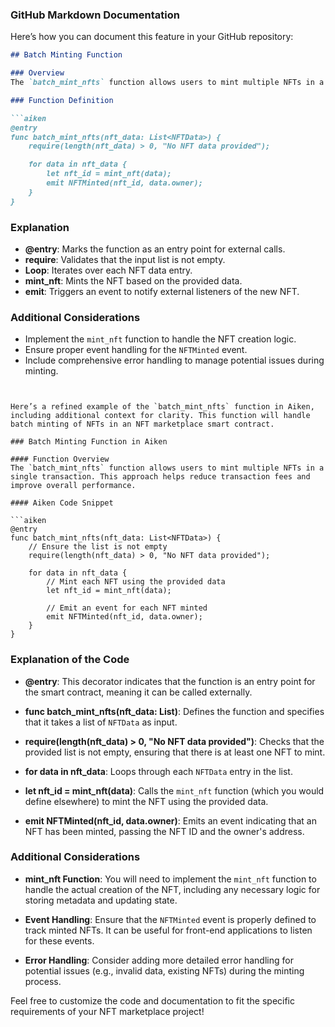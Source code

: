 ### GitHub Markdown Documentation

Here’s how you can document this feature in your GitHub repository:

```markdown
## Batch Minting Function

### Overview
The `batch_mint_nfts` function allows users to mint multiple NFTs in a single transaction, improving efficiency and reducing costs.

### Function Definition

```aiken
@entry
func batch_mint_nfts(nft_data: List<NFTData>) {
    require(length(nft_data) > 0, "No NFT data provided");

    for data in nft_data {
        let nft_id = mint_nft(data);
        emit NFTMinted(nft_id, data.owner);
    }
}
```

### Explanation
- **@entry**: Marks the function as an entry point for external calls.
- **require**: Validates that the input list is not empty.
- **Loop**: Iterates over each NFT data entry.
- **mint_nft**: Mints the NFT based on the provided data.
- **emit**: Triggers an event to notify external listeners of the new NFT.

### Additional Considerations
- Implement the `mint_nft` function to handle the NFT creation logic.
- Ensure proper event handling for the `NFTMinted` event.
- Include comprehensive error handling to manage potential issues during minting.
```


Here’s a refined example of the `batch_mint_nfts` function in Aiken, including additional context for clarity. This function will handle batch minting of NFTs in an NFT marketplace smart contract.

### Batch Minting Function in Aiken

#### Function Overview
The `batch_mint_nfts` function allows users to mint multiple NFTs in a single transaction. This approach helps reduce transaction fees and improve overall performance.

#### Aiken Code Snippet

```aiken
@entry
func batch_mint_nfts(nft_data: List<NFTData>) {
    // Ensure the list is not empty
    require(length(nft_data) > 0, "No NFT data provided");

    for data in nft_data {
        // Mint each NFT using the provided data
        let nft_id = mint_nft(data);
        
        // Emit an event for each NFT minted
        emit NFTMinted(nft_id, data.owner);
    }
}
```

### Explanation of the Code

- **@entry**: This decorator indicates that the function is an entry point for the smart contract, meaning it can be called externally.

- **func batch_mint_nfts(nft_data: List<NFTData>)**: Defines the function and specifies that it takes a list of `NFTData` as input.

- **require(length(nft_data) > 0, "No NFT data provided")**: Checks that the provided list is not empty, ensuring that there is at least one NFT to mint.

- **for data in nft_data**: Loops through each `NFTData` entry in the list.

- **let nft_id = mint_nft(data)**: Calls the `mint_nft` function (which you would define elsewhere) to mint the NFT using the provided data.

- **emit NFTMinted(nft_id, data.owner)**: Emits an event indicating that an NFT has been minted, passing the NFT ID and the owner's address.

### Additional Considerations

- **mint_nft Function**: You will need to implement the `mint_nft` function to handle the actual creation of the NFT, including any necessary logic for storing metadata and updating state.

- **Event Handling**: Ensure that the `NFTMinted` event is properly defined to track minted NFTs. It can be useful for front-end applications to listen for these events.

- **Error Handling**: Consider adding more detailed error handling for potential issues (e.g., invalid data, existing NFTs) during the minting process.

Feel free to customize the code and documentation to fit the specific requirements of your NFT marketplace project!
